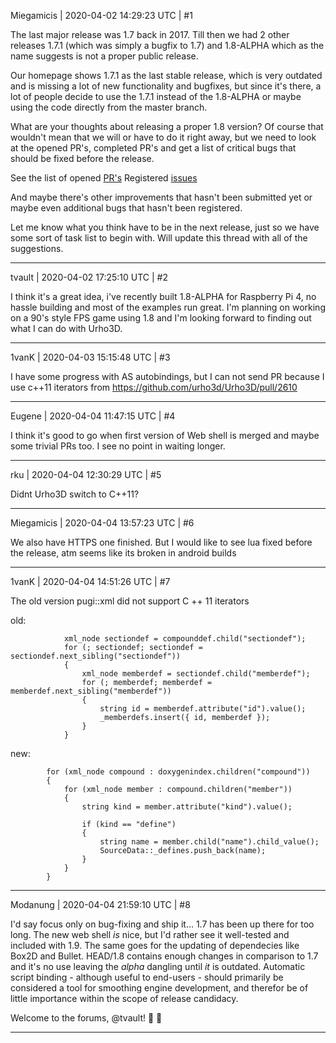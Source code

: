 Miegamicis | 2020-04-02 14:29:23 UTC | #1

The last major release was 1.7 back in 2017. Till then we had 2 other releases 1.7.1 (which was simply a bugfix to 1.7) and 1.8-ALPHA which as the name suggests is not a proper public release.

Our homepage shows 1.7.1 as the last stable release, which is very outdated and is missing a lot of new functionality and bugfixes, but since it's there, a lot of people decide to use the 1.7.1 instead of the 1.8-ALPHA or maybe using the code directly from the master branch.

What are your thoughts about releasing a proper 1.8 version? Of course that wouldn't mean that we will or have to do it right away, but we need to look at the opened PR's, completed PR's and get a list of critical bugs that should be fixed before the release.

See the list of opened [PR's](https://github.com/urho3d/Urho3D/pulls)
Registered [issues](https://github.com/urho3d/Urho3D/issues)

And maybe there's other improvements that hasn't been submitted yet or maybe even additional bugs that hasn't been registered.

Let me know what you think have to be in the next release, just so we have some sort of task list to begin with. Will update this thread with all of the suggestions.

-------------------------

tvault | 2020-04-02 17:25:10 UTC | #2

I think it's a great idea, i've recently built 1.8-ALPHA for Raspberry Pi 4, no hassle building and most of the examples run great. I'm planning on working on a 90's style FPS game using 1.8 and I'm looking forward to finding out what I can do with Urho3D.

-------------------------

1vanK | 2020-04-03 15:15:48 UTC | #3

I have some progress with AS autobindings, but I can not send PR because I use c++11 iterators from https://github.com/urho3d/Urho3D/pull/2610

-------------------------

Eugene | 2020-04-04 11:47:15 UTC | #4

I think it's good to go when first version of Web shell is merged and maybe some trivial PRs too.
I see no point in waiting longer.

-------------------------

rku | 2020-04-04 12:30:29 UTC | #5

Didnt Urho3D switch to C++11?

-------------------------

Miegamicis | 2020-04-04 13:57:23 UTC | #6

We also have HTTPS one finished. But I would like to see lua fixed before the release, atm seems like its broken in android builds

-------------------------

1vanK | 2020-04-04 14:51:26 UTC | #7

The old version pugi::xml did not support C ++ 11 iterators

old:
```
            xml_node sectiondef = compounddef.child("sectiondef");
            for (; sectiondef; sectiondef = sectiondef.next_sibling("sectiondef"))
            {
                xml_node memberdef = sectiondef.child("memberdef");
                for (; memberdef; memberdef = memberdef.next_sibling("memberdef"))
                {
                    string id = memberdef.attribute("id").value();
                    _memberdefs.insert({ id, memberdef });
                }
            }
```

new:
```
        for (xml_node compound : doxygenindex.children("compound"))
        {
            for (xml_node member : compound.children("member"))
            {
                string kind = member.attribute("kind").value();

                if (kind == "define")
                {
                    string name = member.child("name").child_value();
                    SourceData::_defines.push_back(name);
                }
            }
        }

```

-------------------------

Modanung | 2020-04-04 21:59:10 UTC | #8

I'd say focus only on bug-fixing and ship it... 1.7 has been up there for too long. The new web shell *is* nice, but I'd rather see it well-tested and included with 1.9. The same goes for the updating of dependecies like Box2D and Bullet. HEAD/1.8 contains enough changes in comparison to 1.7 and it's no use leaving the _alpha_ dangling until _it_ is outdated.
Automatic script binding - although useful to end-users - should primarily be considered a tool for smoothing engine development, and therefor be of little importance within the scope of release candidacy.

Welcome to the forums, @tvault! :confetti_ball: :slightly_smiling_face:

-------------------------

